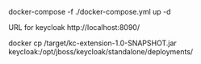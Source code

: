 docker-compose -f ./docker-compose.yml up -d

URL for keycloak http://localhost:8090/

docker cp /target/kc-extension-1.0-SNAPSHOT.jar keycloak:/opt/jboss/keycloak/standalone/deployments/